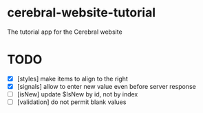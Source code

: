 # cerebral-website-tutorial
The tutorial app for the Cerebral website

# TODO

- [x] [styles] make items to align to the right
- [x] [signals] allow to enter new value even before server response
- [ ] [isNew] update $IsNew by id, not by index
- [ ] [validation] do not permit blank values
